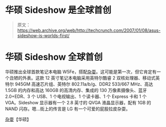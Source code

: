 # 华硕 Sideshow 是全球首创

> 原文：<https://web.archive.org/web/http://techcrunch.com/2007/01/08/asus-sideshow-is-worlds-first/>

# 华硕 Sideshow 全球首创

华硕推出全球首款笔记本电脑 W5Fe，搭配[杂耍](https://web.archive.org/web/20201204175904/http://www.microsoft.com/windowsvista/features/foreveryone/sideshow.mspx)。这可能是第一次，但它肯定有一个丑陋的外表。这款 12 英寸笔记本电脑采用英特尔酷睿 2 双核处理器、移动式英特尔 945GM 高速芯片组、英特尔 802.11a/b/g、DDR2 533/667 MHz、高达 1.5GB 的内存和高达 160GB 的高清内存、集成的 130 万像素摄像头、蓝牙 2.0+EDR、3 个 USB、1 个电视输出、1 个读卡器、1 个 Express 卡和 1 个 VGA。Sideshow 显示器有一个 2.8 英寸的 QVGA 液晶显示器，配有 1GB 的 NAND 闪存。嗯…街上的传言是 LG 有一个可爱的屁股拉皮杂耍。

[杂耍](https://web.archive.org/web/20201204175904/http://www.asus.com/news_show.aspx?id=5366)【华硕】